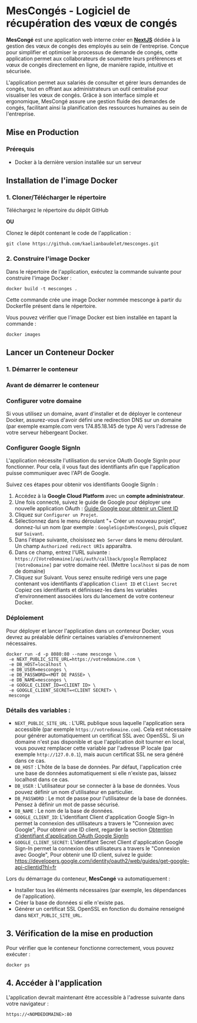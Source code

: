 # MesCongés - Logiciel de récupération des vœux de congés

**MesCongé** est une application web interne créer en **[NextJS](https://nextjs.org/)** dédiée à la gestion des vœux de congés des employés au sein de l'entreprise. Conçue pour simplifier et optimiser le processus de demande de congés, cette application permet aux collaborateurs de soumettre leurs préférences et vœux de congés directement en ligne, de manière rapide, intuitive et sécurisée.

L'application permet aux salariés de consulter et gérer leurs demandes de congés, tout en offrant aux administrateurs un outil centralisé pour visualiser les vœux de congés. Grâce à son interface simple et ergonomique, MesCongé assure une gestion fluide des demandes de congés, facilitant ainsi la planification des ressources humaines au sein de l'entreprise.

## Mise en Production

### Prérequis

- Docker à la dernière version installée sur un serveur

## Installation de l'image Docker

### 1. Cloner/Télécharger le répertoire

Téléchargez le répertoire du dépôt GitHub

**OU**

Clonez le dépôt contenant le code de l'application :

```
git clone https://github.com/kaelianbaudelet/mesconges.git
```

### 2. Construire l'image Docker

Dans le répertoire de l'application, exécutez la commande suivante pour construire l'image Docker :

```
docker build -t mesconges .
```

Cette commande crée une image Docker nommée mesconge à partir du Dockerfile présent dans le répertoire.

Vous pouvez vérifier que l'image Docker est bien installée en tapant la commande :

```
docker images
```

## Lancer un Conteneur Docker

### 1. Démarrer le conteneur

### Avant de démarrer le conteneur

### Configurer votre domaine

Si vous utilisez un domaine, avant d'installer et de déployer le conteneur Docker, assurez-vous d'avoir défini une redirection DNS sur un domaine (par exemple example.com vers 174.85.18.145 de type A) vers l'adresse de votre serveur hébergeant Docker.

### Configurer Google SignIn

L'application nécessite l'utilisation du service OAuth Google SignIn pour fonctionner. Pour cela, il vous faut des identifiants afin que l'application puisse communiquer avec l'API de Google.

Suivez ces étapes pour obtenir vos identifiants Google SignIn :

1. Accédez à la **Google Cloud Platform** avec un **compte administrateur**.
2. Une fois connecté, suivez le guide de Google pour déployer une nouvelle application OAuth : [Guide Google pour obtenir un Client ID](https://developers.google.com/identity/oauth2/web/guides/get-google-api-clientid?hl=fr)
3. Cliquez sur `Configurer un Projet`.
4. Sélectionnez dans le menu déroulant "+ Créer un nouveau projet", donnez-lui un nom (par exemple : `GoogleSignInMesConges`), puis cliquez sur `Suivant`.
5. Dans l'étape suivante, choisissez `Web Server` dans le menu déroulant. Un champ `Authorized redirect URIs` apparaîtra.
6. Dans ce champ, entrez l'URL suivante : `https://[VotreDomaine]/api/auth/callback/google`
   Remplacez `[VotreDomaine]` par votre domaine réel. (Mettre `localhost` si pas de nom de domaine)
7. Cliquez sur Suivant. Vous serez ensuite redirigé vers une page contenant vos identifiants d'application `Client ID` et `Client Secret`
   Copiez ces identifiants et définissez-les dans les variables d'environnement associées lors du lancement de votre conteneur Docker.

### Déploiement

Pour déployer et lancer l'application dans un conteneur Docker, vous devrez au préalable définir certaines variables d'environnement nécessaires.

```
docker run -d -p 8080:80 --name mesconge \
 -e NEXT_PUBLIC_SITE_URL=https://votredomaine.com \
 -e DB_HOST=localhost \
 -e DB_USER=mesconges \
 -e DB_PASSWORD=<MOT DE PASSE> \
 -e DB_NAME=mesconges \
 -e GOOGLE_CLIENT_ID=<CLIENT ID> \
 -e GOOGLE_CLIENT_SECRET=<CLIENT SECRET> \
 mesconge
```

### Détails des variables :

- `NEXT_PUBLIC_SITE_URL` : L'URL publique sous laquelle l'application sera accessible (par exemple `https://votredomaine.com`). Cela est nécessaire pour générer automatiquement un certificat SSL avec OpenSSL. Si un domaine n'est pas disponible et que l'application doit tourner en local, vous pouvez remplacer cette variable par l'adresse IP locale (par exemple `http://127.0.0.1`), mais aucun certificat SSL ne sera généré dans ce cas.
- `DB_HOST` : L'hôte de la base de données. Par défaut, l'application crée une base de données automatiquement si elle n'existe pas, laissez localhost dans ce cas.
- `DB_USER` : L'utilisateur pour se connecter à la base de données. Vous pouvez définir un nom d'utilisateur en particulier.
- `DB_PASSWORD` : Le mot de passe pour l'utilisateur de la base de données. Pensez à définir un mot de passe sécurisé.
- `DB_NAME` : Le nom de la base de données.
- `GOOGLE_CLIENT_ID`: L'identifiant Client d'application Google Sign-In permet la connexion des utilisateurs a travers le "Connexion avec Google", Pour obtenir une ID client, regarder la section [Obtention d'identifiant d'application OAuth Google SignIn](#google-signin-oauth)
- `GOOGLE_CLIENT_SECRET`: L'identifiant Secret Client d'application Google Sign-In permet la connexion des utilisateurs a travers le "Connexion avec Google", Pour obtenir une ID client, suivez le guide: https://developers.google.com/identity/oauth2/web/guides/get-google-api-clientid?hl=fr

Lors du démarrage du conteneur, **MesCongé** va automatiquement :

- Installer tous les éléments nécessaires (par exemple, les dépendances de l'application).
- Créer la base de données si elle n'existe pas.
- Générer un certificat SSL OpenSSL en fonction du domaine renseigné dans `NEXT_PUBLIC_SITE_URL`.

## 3. Vérification de la mise en production

Pour vérifier que le conteneur fonctionne correctement, vous pouvez exécuter :

```
docker ps
```

## 4. Accéder à l'application

L'application devrait maintenant être accessible à l'adresse suivante dans votre navigateur :

```
https://<NOMDEDOMAINE>:80
```
